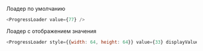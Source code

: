Лоадер по умолчанию
```js
<ProgressLoader value={77} />
```

Лоадер с отображением значения
```js
<ProgressLoader style={{width: 64, height: 64}} value={33} displayValue={true} />
```